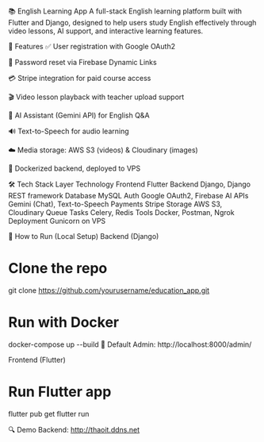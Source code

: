 📚 English Learning App
A full-stack English learning platform built with Flutter and Django, designed to help users study English effectively through video lessons, AI support, and interactive learning features.

🚀 Features
✅ User registration with Google OAuth2

🔐 Password reset via Firebase Dynamic Links

💳 Stripe integration for paid course access

🎬 Video lesson playback with teacher upload support

🤖 AI Assistant (Gemini API) for English Q&A

🔊 Text-to-Speech for audio learning

☁️ Media storage: AWS S3 (videos) & Cloudinary (images)

🐳 Dockerized backend, deployed to VPS

🛠️ Tech Stack
Layer	Technology
Frontend	Flutter
Backend	Django, Django REST framework
Database	MySQL
Auth	Google OAuth2, Firebase
AI APIs	Gemini (Chat), Text-to-Speech
Payments	Stripe
Storage	AWS S3, Cloudinary
Queue Tasks	Celery, Redis
Tools	Docker, Postman, Ngrok
Deployment	Gunicorn on VPS

🔧 How to Run (Local Setup)
Backend (Django)
# Clone the repo
git clone https://github.com/yourusername/education_app.git

# Run with Docker
docker-compose up --build
🔗 Default Admin:
http://localhost:8000/admin/

Frontend (Flutter)
# Run Flutter app
flutter pub get
flutter run

🔍 Demo
Backend: http://thaoit.ddns.net


